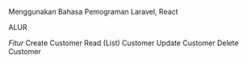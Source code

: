 Menggunakan Bahasa Pemograman
Laravel, React

ALUR

*Fitur*
Create Customer
Read (List) Customer
Update Customer
Delete Customer
